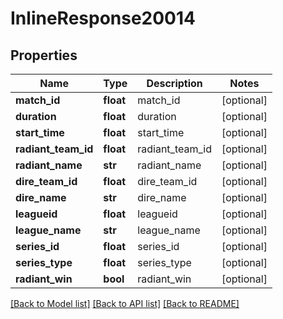 # InlineResponse20014

## Properties
Name | Type | Description | Notes
------------ | ------------- | ------------- | -------------
**match_id** | **float** | match_id | [optional] 
**duration** | **float** | duration | [optional] 
**start_time** | **float** | start_time | [optional] 
**radiant_team_id** | **float** | radiant_team_id | [optional] 
**radiant_name** | **str** | radiant_name | [optional] 
**dire_team_id** | **float** | dire_team_id | [optional] 
**dire_name** | **str** | dire_name | [optional] 
**leagueid** | **float** | leagueid | [optional] 
**league_name** | **str** | league_name | [optional] 
**series_id** | **float** | series_id | [optional] 
**series_type** | **float** | series_type | [optional] 
**radiant_win** | **bool** | radiant_win | [optional] 

[[Back to Model list]](../README.md#documentation-for-models) [[Back to API list]](../README.md#documentation-for-api-endpoints) [[Back to README]](../README.md)


